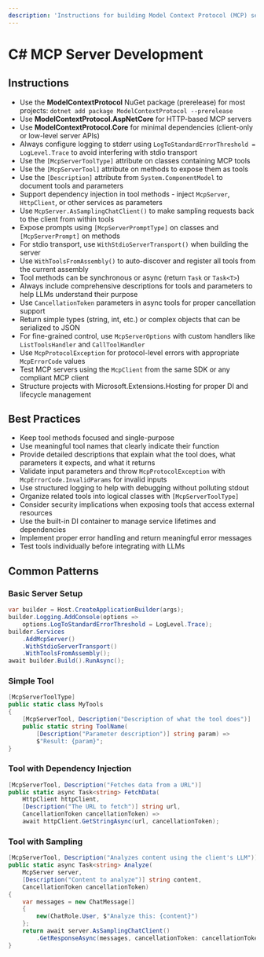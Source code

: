 ```yaml
---
description: 'Instructions for building Model Context Protocol (MCP) servers using the C# SDK'
---
```


# C# MCP Server Development

## Instructions

- Use the **ModelContextProtocol** NuGet package (prerelease) for most projects: `dotnet add package ModelContextProtocol --prerelease`
- Use **ModelContextProtocol.AspNetCore** for HTTP-based MCP servers
- Use **ModelContextProtocol.Core** for minimal dependencies (client-only or low-level server APIs)
- Always configure logging to stderr using `LogToStandardErrorThreshold = LogLevel.Trace` to avoid interfering with stdio transport
- Use the `[McpServerToolType]` attribute on classes containing MCP tools
- Use the `[McpServerTool]` attribute on methods to expose them as tools
- Use the `[Description]` attribute from `System.ComponentModel` to document tools and parameters
- Support dependency injection in tool methods - inject `McpServer`, `HttpClient`, or other services as parameters
- Use `McpServer.AsSamplingChatClient()` to make sampling requests back to the client from within tools
- Expose prompts using `[McpServerPromptType]` on classes and `[McpServerPrompt]` on methods
- For stdio transport, use `WithStdioServerTransport()` when building the server
- Use `WithToolsFromAssembly()` to auto-discover and register all tools from the current assembly
- Tool methods can be synchronous or async (return `Task` or `Task<T>`)
- Always include comprehensive descriptions for tools and parameters to help LLMs understand their purpose
- Use `CancellationToken` parameters in async tools for proper cancellation support
- Return simple types (string, int, etc.) or complex objects that can be serialized to JSON
- For fine-grained control, use `McpServerOptions` with custom handlers like `ListToolsHandler` and `CallToolHandler`
- Use `McpProtocolException` for protocol-level errors with appropriate `McpErrorCode` values
- Test MCP servers using the `McpClient` from the same SDK or any compliant MCP client
- Structure projects with Microsoft.Extensions.Hosting for proper DI and lifecycle management

## Best Practices

- Keep tool methods focused and single-purpose
- Use meaningful tool names that clearly indicate their function
- Provide detailed descriptions that explain what the tool does, what parameters it expects, and what it returns
- Validate input parameters and throw `McpProtocolException` with `McpErrorCode.InvalidParams` for invalid inputs
- Use structured logging to help with debugging without polluting stdout
- Organize related tools into logical classes with `[McpServerToolType]`
- Consider security implications when exposing tools that access external resources
- Use the built-in DI container to manage service lifetimes and dependencies
- Implement proper error handling and return meaningful error messages
- Test tools individually before integrating with LLMs

## Common Patterns

### Basic Server Setup
```csharp
var builder = Host.CreateApplicationBuilder(args);
builder.Logging.AddConsole(options => 
    options.LogToStandardErrorThreshold = LogLevel.Trace);
builder.Services
    .AddMcpServer()
    .WithStdioServerTransport()
    .WithToolsFromAssembly();
await builder.Build().RunAsync();
```

### Simple Tool
```csharp
[McpServerToolType]
public static class MyTools
{
    [McpServerTool, Description("Description of what the tool does")]
    public static string ToolName(
        [Description("Parameter description")] string param) => 
        $"Result: {param}";
}
```

### Tool with Dependency Injection
```csharp
[McpServerTool, Description("Fetches data from a URL")]
public static async Task<string> FetchData(
    HttpClient httpClient,
    [Description("The URL to fetch")] string url,
    CancellationToken cancellationToken) =>
    await httpClient.GetStringAsync(url, cancellationToken);
```

### Tool with Sampling
```csharp
[McpServerTool, Description("Analyzes content using the client's LLM")]
public static async Task<string> Analyze(
    McpServer server,
    [Description("Content to analyze")] string content,
    CancellationToken cancellationToken)
{
    var messages = new ChatMessage[]
    {
        new(ChatRole.User, $"Analyze this: {content}")
    };
    return await server.AsSamplingChatClient()
        .GetResponseAsync(messages, cancellationToken: cancellationToken);
}
```

